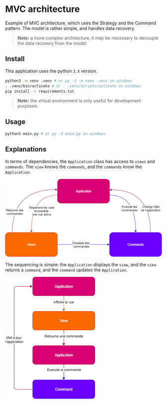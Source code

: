 # MVC architecture

Example of MVC architecture, which uses the Strategy and the Command pattern. The model is rather simple, and handles data recovery.

> **Note:** a more complex architecture, it may be necessary to decouple the data recovery from the model.

## Install

This application uses the python `3.X` version.

```bash
python3 -m venv .venv # or py -3 -m venv .venv on windows
. .venv/bin/activate # or . .venv/Scripts/activate on windows
pip install -r requirements.txt
```

> **Note:** the virtual environment is only useful for development purposes.

## Usage

```bash
python3 main.py # or py -3 main.py on windows
```

## Explanations

In terms of dependencies, the `Application` class has access to `views` and `commands`. The `view` knows the `commands`, and the `commands` know the `Application`.

![Global skeleton](doc/mvc-global.png)

The sequencing is simple: the `Application` displays the `view`, and the `view` returns a `command`, and the `command` updates the `Application`.

![Class sequence](doc/mvc-sequence.png)
